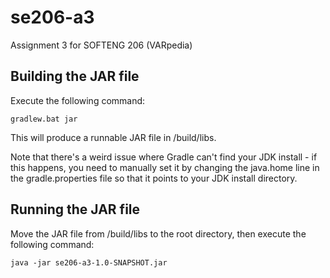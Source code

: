 # se206-a3
Assignment 3 for SOFTENG 206 (VARpedia)

## Building the JAR file

Execute the following command:

`gradlew.bat jar`

This will produce a runnable JAR file in /build/libs.

Note that there's a weird issue where Gradle can't find your JDK install - if this happens, you need to
manually set it by changing the java.home line in the gradle.properties file so that it points to your
JDK install directory.

## Running the JAR file

Move the JAR file from /build/libs to the root directory, then execute the following command:

`java -jar se206-a3-1.0-SNAPSHOT.jar`